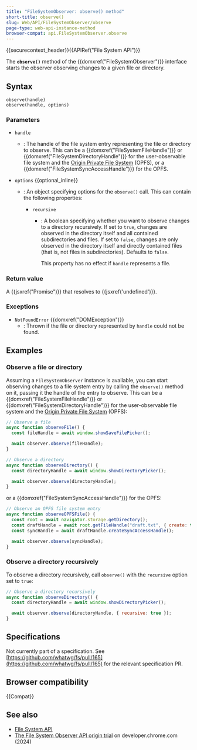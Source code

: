 ```yaml
---
title: "FileSystemObserver: observe() method"
short-title: observe()
slug: Web/API/FileSystemObserver/observe
page-type: web-api-instance-method
browser-compat: api.FileSystemObserver.observe
---
```


{{securecontext_header}}{{APIRef("File System API")}}

The **`observe()`** method of the
{{domxref("FileSystemObserver")}} interface starts the observer observing changes to a given file or directory.

## Syntax

```js-nolint
observe(handle)
observe(handle, options)
```

### Parameters

- `handle`
  - : The handle of the file system entry representing the file or directory to observe. This can be a {{domxref("FileSystemFileHandle")}} or {{domxref("FileSystemDirectoryHandle")}} for the user-observable file system and the [Origin Private File System](/en-US/docs/Web/API/File_System_API/Origin_private_file_system) (OPFS), or a {{domxref("FileSystemSyncAccessHandle")}} for the OPFS.
- `options` {{optional_inline}}

  - : An object specifying options for the `observe()` call. This can contain the following properties:

    - `recursive`

      - : A boolean specifying whether you want to observe changes to a directory recursively. If set to `true`, changes are observed in the directory itself and all contained subdirectories and files. If set to `false`, changes are only observed in the directory itself and directly contained files (that is, not files in subdirectories). Defaults to `false`.

        This property has no effect if `handle` represents a file.

### Return value

A {{jsxref("Promise")}} that resolves to {{jsxref('undefined')}}.

### Exceptions

- `NotFoundError` {{domxref("DOMException")}}
  - : Thrown if the file or directory represented by `handle` could not be found.

## Examples

### Observe a file or directory

Assuming a `FileSystemObserver` instance is available, you can start observing changes to a file system entry by calling the `observe()` method on it, passing it the handle of the entry to observe. This can be a {{domxref("FileSystemFileHandle")}} or {{domxref("FileSystemDirectoryHandle")}} for the user-observable file system and the [Origin Private File System](/en-US/docs/Web/API/File_System_API/Origin_private_file_system) (OPFS):

```js
// Observe a file
async function observeFile() {
  const fileHandle = await window.showSaveFilePicker();

  await observer.observe(fileHandle);
}

// Observe a directory
async function observeDirectory() {
  const directoryHandle = await window.showDirectoryPicker();

  await observer.observe(directoryHandle);
}
```

or a {{domxref("FileSystemSyncAccessHandle")}} for the OPFS:

```js
// Observe an OPFS file system entry
async function observeOPFSFile() {
  const root = await navigator.storage.getDirectory();
  const draftHandle = await root.getFileHandle("draft.txt", { create: true });
  const syncHandle = await draftHandle.createSyncAccessHandle();

  await observer.observe(syncHandle);
}
```

### Observe a directory recursively

To observe a directory recursively, call `observe()` with the `recursive` option set to `true`:

```js
// Observe a directory recursively
async function observeDirectory() {
  const directoryHandle = await window.showDirectoryPicker();

  await observer.observe(directoryHandle, { recursive: true });
}
```

## Specifications

Not currently part of a specification. See [https://github.com/whatwg/fs/pull/165](https://github.com/whatwg/fs/pull/165) for the relevant specification PR.

## Browser compatibility

{{Compat}}

## See also

- [File System API](/en-US/docs/Web/API/File_System_API)
- [The File System Observer API origin trial](https://developer.chrome.com/blog/file-system-observer#stop-observing-the-file-system) on developer.chrome.com (2024)
